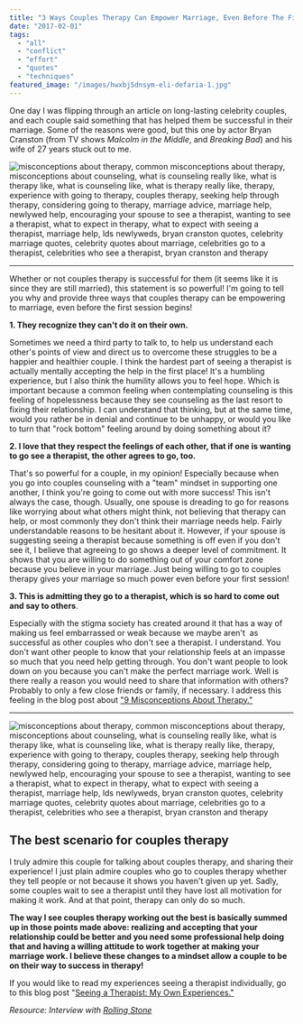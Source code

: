 ```yaml
---
title: "3 Ways Couples Therapy Can Empower Marriage, Even Before The First Session"
date: "2017-02-01"
tags:
  - "all"
  - "conflict"
  - "effort"
  - "quotes"
  - "techniques"
featured_image: "/images/hwxbj5dnsym-eli-defaria-1.jpg"
---
```


One day I was flipping through an article on long-lasting celebrity couples, and each couple said something that has helped them be successful in their marriage. Some of the reasons were good, but this one by actor Bryan Cranston (from TV shows _Malcolm in the Middle_, and _Breaking Bad_) and his wife of 27 years stuck out to me.

![misconceptions about therapy, common misconceptions about therapy, misconceptions about counseling, what is counseling really like, what is therapy like, what is counseling like, what is therapy really like, therapy, experience with going to therapy, couples therapy, seeking help through therapy, considering going to therapy, marriage advice, marriage help, newlywed help, encouraging your spouse to see a therapist, wanting to see a therapist, what to expect in therapy, what to expect with seeing a therapist, marriage help, lds newlyweds, bryan cranston quotes, celebrity marriage quotes, celebrity quotes about marriage, celebrities go to a therapist, celebrities who see a therapist, bryan cranston and therapy](/images/bryan-cranston-quote-on-therapy-1.png)

* * *

Whether or not couples therapy is successful for them (it seems like it is since they are still married), this statement is so powerful! I'm going to tell you why and provide three ways that couples therapy can be empowering to marriage, even before the first session begins!

**1\. They recognize they can't do it on their own.**

Sometimes we need a third party to talk to, to help us understand each other's points of view and direct us to overcome these struggles to be a happier and healthier couple. I think the hardest part of seeing a therapist is actually mentally accepting the help in the first place! It's a humbling experience, but I also think the humility allows you to feel hope. Which is important because a common feeling when contemplating counseling is this feeling of hopelessness because they see counseling as the last resort to fixing their relationship. I can understand that thinking, but at the same time, would you rather be in denial and continue to be unhappy, or would you like to turn that "rock bottom" feeling around by doing something about it?

**2\. I love that they respect the feelings of each other, that if one is wanting to go see a therapist, the other agrees to go, too.**

That's so powerful for a couple, in my opinion! Especially because when you go into couples counseling with a "team" mindset in supporting one another, I think you're going to come out with more success! This isn't always the case, though. Usually, one spouse is dreading to go for reasons like worrying about what others might think, not believing that therapy can help, or most commonly they don't think their marriage needs help. Fairly understandable reasons to be hesitant about it. However, if your spouse is suggesting seeing a therapist because something is off even if you don't see it, I believe that agreeing to go shows a deeper level of commitment. It shows that you are willing to do something out of your comfort zone because you believe in your marriage. Just being willing to go to couples therapy gives your marriage so much power even before your first session!

**3\. This is admitting they go to a therapist, which is so hard to come out and say to others**.

Especially with the stigma society has created around it that has a way of making us feel embarrassed or weak because we maybe aren't  as successful as other couples who don't see a therapist. I understand. You don't want other people to know that your relationship feels at an impasse so much that you need help getting through. You don't want people to look down on you because you can't make the perfect marriage work. Well is there really a reason you would need to share that information with others? Probably to only a few close friends or family, if necessary. I address this feeling in the blog post about ["9 Misconceptions About Therapy."](http://freshlymarried.com/9-misconceptions-about-therapy/)

* * *

![misconceptions about therapy, common misconceptions about therapy, misconceptions about counseling, what is counseling really like, what is therapy like, what is counseling like, what is therapy really like, therapy, experience with going to therapy, couples therapy, seeking help through therapy, considering going to therapy, marriage advice, marriage help, newlywed help, encouraging your spouse to see a therapist, wanting to see a therapist, what to expect in therapy, what to expect with seeing a therapist, marriage help, lds newlyweds, bryan cranston quotes, celebrity marriage quotes, celebrity quotes about marriage, celebrities go to a therapist, celebrities who see a therapist, bryan cranston and therapy](/images/xlbjdtrqk8-shelby-deeter.jpg)

## The best scenario for couples therapy

I truly admire this couple for talking about couples therapy, and sharing their experience! I just plain admire couples who go to couples therapy whether they tell people or not because it shows you haven't given up yet. Sadly, some couples wait to see a therapist until they have lost all motivation for making it work. And at that point, therapy can only do so much.

**The way I see couples therapy working out the best is basically summed up in those points made above: realizing and accepting that your relationship could be better and you need some professional help doing that and having a willing attitude to work together at making your marriage work. I believe these changes to a mindset allow a couple to be on their way to success in therapy!**

If you would like to read my experiences seeing a therapist individually, go to this blog post "[Seeing a Therapist: My Own Experiences."](http://freshlymarried.com/seeing-a-therapist-my-own-experiences/)

_Resource: Interview with [Rolling Stone](http://www.rollingstone.com/tv/news/breaking-bad-q-a-bryan-cranston-on-walter-whites-morality-20130913)_
